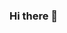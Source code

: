 ### Hi there 👋

<!--
**RumeoLola/RumeoLola** is a ✨ _special_ ✨ repository because its `README.md` (this file) appears on your GitHub profile.

- 🔭 I’m currently working on my skills
- 🌱 I’m currently learning python/ML and embedded systems (Ardiuno brogrammer)
- 👯 I’m looking to collaborate on python desktop apps.
- 🤔 I’m looking for help with Machine Learning and embedded systems
- 💬 Ask me about Naruto
- 📫 How to reach me: IG(tayo_baryon)
- 😄 Pronouns: He, cause I will never be Him
- ⚡ Fun fact: All spiders produce silk
-->
